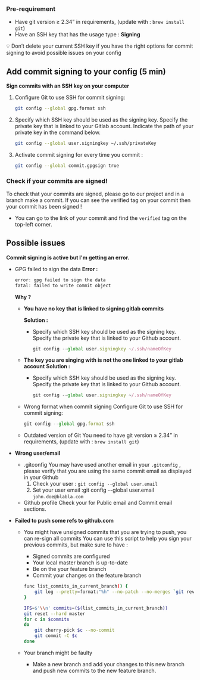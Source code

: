 ### Pre-requirement

- Have git version ≥ 2.34” in requirements, (update with : `brew install git`)
- Have an SSH key that has the usage type : **Signing**

<aside>
💡 Don’t delete your current SSH key if you have the right options for commit signing to avoid possible issues on your config

</aside>

## Add commit signing to your config (5 min)

**Sign commits with an SSH key on your computer**

1. Configure Git to use SSH for commit signing:

   ```sh
   git config --global gpg.format ssh
   ```

2. Specify which SSH key should be used as the signing key. Specify the private key that is linked to your Gitlab account. Indicate the path of your private key in the command below.

   ```sh
   git config --global user.signingkey ~/.ssh/privateKey
   ```

3. Activate commit signing for every time you commit :

   ```bash
   git config --global commit.gpgsign true

   ```

### Check if your commits are signed!

To check that your commits are signed, please go to our project and in a branch make a commit. If you can see the verified tag on your commit then your commit has been signed !

- You can go to the link of your commit and find the `verified` tag on the top-left corner.

## Possible issues

**Commit signing is active but I'm getting an error.**

- GPG failed to sign the data
  **Error :**

  ```jsx
  error: gpg failed to sign the data
  fatal: failed to write commit object
  ```

  **Why ?**

  - **You have no key that is linked to signing gitlab commits**

    **Solution :**

    - Specify which SSH key should be used as the signing key. Specify the private key that is linked to your Github account.

      ```jsx
      git config --global user.signingkey ~/.ssh/nameOfKey

      ```

  - **The key you are singing with is not the one linked to your gitlab account**
    **Solution :**

    - Specify which SSH key should be used as the signing key. Specify the private key that is linked to your Github account.

      ```jsx
      git config --global user.signingkey ~/.ssh/nameOfKey
      ```

  - Wrong format when commit signing
    Configure Git to use SSH for commit signing:

    ```jsx
    git config --global gpg.format ssh
    ```

  - Outdated version of Git
    You need to have git version ≥ 2.34” in requirements, (update with : `brew install git`)

- **Wrong user/email**
  - .gitconfig
    You may have used another email in your `.gitconfig` , please verify that you are using the same commit email as displayed in your Github
    1. Check your user : `git config --global user.email`
    2. Set your user email :git config --global user.email `john.doe@blabla.com`
  - Github profile
    Check your for Public email and Commit email sections.
- **Failed to push some refs to github.com**

  - You might have unsigned commits that you are trying to push, you can re-sign all commits
    You can use this script to help you sign your previous commits, but make sure to have :

    - Signed commits are configured
    - Your local master branch is up-to-date
    - Be on the your feature branch
    - Commit your changes on the feature branch

    ```bash
    func list_commits_in_current_branch() {
    	git log --pretty=format:"%h" --no-patch --no-merges `git rev-parse --abbrev-ref HEAD` ^master
    }

    IFS=$'\\n' commits=($(list_commits_in_current_branch))
    git reset --hard master
    for c in $commits
    do
    	git cherry-pick $c --no-commit
    	git commit -C $c
    done

    ```

  - Your branch might be faulty
    - Make a new branch and add your changes to this new branch and push new commits to the new feature branch.
